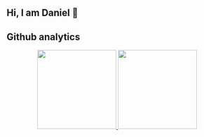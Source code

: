## Hi, I am Daniel 👋

<!--
**Kaisiq/Kaisiq** is a ✨ _special_ ✨ repository because its `README.md` (this file) appears on your GitHub profile.

Here are some ideas to get you started:

- 🔭 I’m currently working on ...
- 🌱 I’m currently learning ...
- 👯 I’m looking to collaborate on ...
- 🤔 I’m looking for help with ...
- 💬 Ask me about ...
- 📫 How to reach me: ...
- 😄 Pronouns: ...
- ⚡ Fun fact: ...
-->
## Github analytics
<p align="center">
<a href="https://github.com/Kaisiq">
  <img height="180em" src="https://github-readme-stats-eight-theta.vercel.app/api?username=Kaisiq&show_icons=true&theme=merko&include_all_commits=true&count_private=true"/>
  <img height="180em" src="https://github-readme-stats-eight-theta.vercel.app/api/top-langs/?username=Kaisiq&layout=compact&langs_count=8&theme=merko"/>
</a>
</p>
